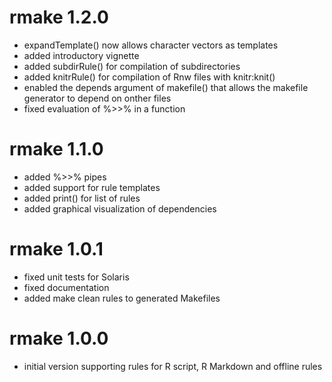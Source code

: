 # rmake 1.2.0

* expandTemplate() now allows character vectors as templates
* added introductory vignette
* added subdirRule() for compilation of subdirectories
* added knitrRule() for compilation of Rnw files with knitr:knit()
* enabled the depends argument of makefile() that allows the makefile generator to depend on onther files
* fixed evaluation of %>>% in a function



# rmake 1.1.0

* added %>>% pipes
* added support for rule templates
* added print() for list of rules
* added graphical visualization of dependencies



# rmake 1.0.1

* fixed unit tests for Solaris
* fixed documentation
* added make clean rules to generated Makefiles



# rmake 1.0.0

* initial version supporting rules for R script, R Markdown and offline rules
